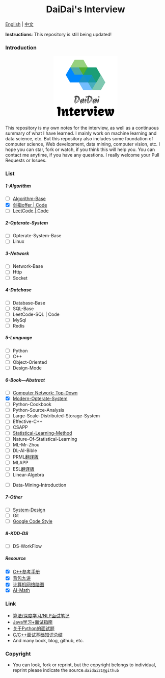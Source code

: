 <div align=center><h1>DaiDai's Interview</h1></div>

<a href="../README.md">English</a> | <a href="doc/README-cn.md">中文</a>

**Instructions**: This repository is still being updated!

### Introduction

<div align="center"><img src="doc/img/logo.png"></div>

This repository is my own notes for the interview, as well as a continuous summary of what I have learned. I mainly work on machine learning and data science, etc. But this repository also includes some foundation of computer science, Web development, data mining, computer vision, etc. I hope you can star, fork or watch, if you think this will help you. You can contact me anytime, if you have any questions. I really welcome your Pull Requests or Issues. 

### List

##### 1-Algorithm

- [ ] [Algorithm-Base](https://github.com/CyC2018/CS-Notes/blob/master/docs/notes/%E7%AE%97%E6%B3%95.md)
- [x] [剑指offer | Code](1-Algorithm/剑指offer.md)
- [ ] [LeetCode | Code](https://github.com/daidai21/leetcode)

##### 2-Opterate-System

- [ ] Opterate-System-Base
- [ ] Linux

##### 3-Network

- [ ] Network-Base
- [ ] Http
- [ ] Socket

##### 4-Datebase

- [ ] Database-Base
- [ ] SQL-Base
- [ ] LeetCode-SQL | Code
- [ ] MySql
- [ ] Redis

##### 5-Language

- [ ] Python
- [ ] C++
- [ ] Object-Oriented
- [ ] Design-Mode

##### 6-Book—Abstract

- [ ] [Computer Network: Top-Down](https://github.com/moranzcw/Computer-Networking-A-Top-Down-Approach-NOTES)
- [x] [Modern-Opterate-System](6-Book-Abstract/Modern-Opterate-System/README.md)
- [ ] Python-Cookbook
- [ ] Python-Source-Analysis
- [ ] Large-Scale-Distributed-Storage-System
- [ ] Effective-C++
- [ ] CSAPP
- [ ] [Statistical-Learning-Method](https://github.com/daidai21/ML-Algorithm)
- [ ] Nature-Of-Statistical-Learning
- [ ] ML-Mr-Zhou
- [ ] DL-AI-Bible
- [ ] PRML[翻译版](chrome-extension://ikhdkkncnoglghljlkmcimlnlhkeamad/pdf-viewer/web/viewer.html?file=http%3A%2F%2Fread.pudn.com%2Fdownloads773%2Febook%2F3064783%2FPRML_Translation.pdf)
- [ ] MLAPP
- [ ] ESL[翻译版](https://esl.hohoweiya.xyz/01-Introduction/2016-07-26-Chapter-1-Introduction/index.html)
- [ ] Linear-Algebra
<!-- - [ ] Convex-Optimization -->
- [ ] Data-Mining-Introduction

##### 7-Other

- [ ] [System-Design](https://github.com/donnemartin/system-design-primer/blob/master/README-zh-Hans.md)
- [ ] Git
- [ ] [Google Code Style](https://zh-google-styleguide.readthedocs.io/en/latest/google-cpp-styleguide/)

##### 8-KDD-DS

- [ ] DS-WorkFlow

##### Resource

- [x] [C++参考手册](Resource/)
- [x] [背包九讲](Resource/背包九讲.pdf)
- [x] [计算机网络脑图](Resource/计算机网络脑图.png)
- [x] [AI-Math](Resource/AI-Math.pdf)

### Link

- [算法/深度学习/NLP面试笔记
](https://github.com/imhuay/Algorithm_Interview_Notes-Chinese)
- [Java学习+面试指南](https://github.com/Snailclimb/JavaGuide)
- [关于Python的面试题](https://github.com/taizilongxu/interview_python)
- [C/C++面试基础知识总结](https://github.com/huihut/interview#%E7%AE%97%E6%B3%95)
- And many book, blog, github, etc.

### Copyright

- You can look, fork or reprint, but the copyright belongs to individual, reprint please indicate the source.`daidai21@github`
